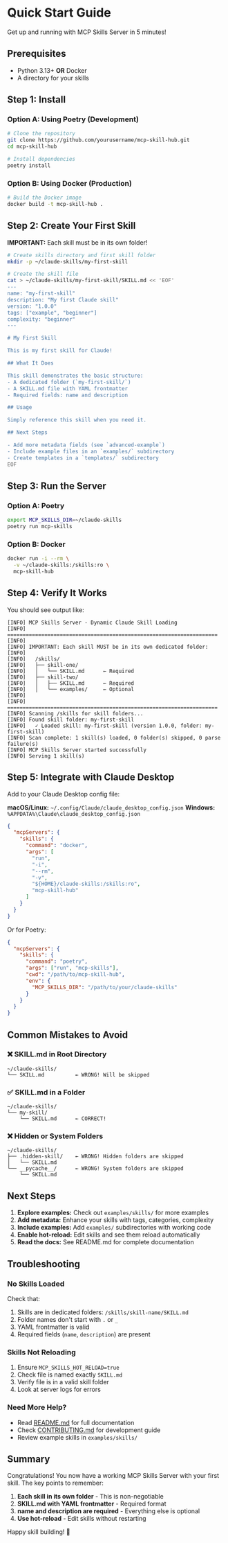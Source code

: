 # Quick Start Guide

Get up and running with MCP Skills Server in 5 minutes!

## Prerequisites

- Python 3.13+ **OR** Docker
- A directory for your skills

## Step 1: Install

### Option A: Using Poetry (Development)

```bash
# Clone the repository
git clone https://github.com/yourusername/mcp-skill-hub.git
cd mcp-skill-hub

# Install dependencies
poetry install
```

### Option B: Using Docker (Production)

```bash
# Build the Docker image
docker build -t mcp-skill-hub .
```

## Step 2: Create Your First Skill

**IMPORTANT:** Each skill must be in its own folder!

```bash
# Create skills directory and first skill folder
mkdir -p ~/claude-skills/my-first-skill

# Create the skill file
cat > ~/claude-skills/my-first-skill/SKILL.md << 'EOF'
---
name: "my-first-skill"
description: "My first Claude skill"
version: "1.0.0"
tags: ["example", "beginner"]
complexity: "beginner"
---

# My First Skill

This is my first skill for Claude!

## What It Does

This skill demonstrates the basic structure:
- A dedicated folder (`my-first-skill/`)
- A SKILL.md file with YAML frontmatter
- Required fields: name and description

## Usage

Simply reference this skill when you need it.

## Next Steps

- Add more metadata fields (see `advanced-example`)
- Include example files in an `examples/` subdirectory
- Create templates in a `templates/` subdirectory
EOF
```

## Step 3: Run the Server

### Option A: Poetry

```bash
export MCP_SKILLS_DIR=~/claude-skills
poetry run mcp-skills
```

### Option B: Docker

```bash
docker run -i --rm \
  -v ~/claude-skills:/skills:ro \
  mcp-skill-hub
```

## Step 4: Verify It Works

You should see output like:

```
[INFO] MCP Skills Server - Dynamic Claude Skill Loading
[INFO] ====================================================================
[INFO]
[INFO] IMPORTANT: Each skill MUST be in its own dedicated folder:
[INFO]
[INFO]   /skills/
[INFO]   ├── skill-one/
[INFO]   │   └── SKILL.md      ← Required
[INFO]   ├── skill-two/
[INFO]   │   ├── SKILL.md      ← Required
[INFO]   │   └── examples/     ← Optional
[INFO]
[INFO] ====================================================================
[INFO] Scanning /skills for skill folders...
[INFO] Found skill folder: my-first-skill
[INFO]   ✓ Loaded skill: my-first-skill (version 1.0.0, folder: my-first-skill)
[INFO] Scan complete: 1 skill(s) loaded, 0 folder(s) skipped, 0 parse failure(s)
[INFO] MCP Skills Server started successfully
[INFO] Serving 1 skill(s)
```

## Step 5: Integrate with Claude Desktop

Add to your Claude Desktop config file:

**macOS/Linux:** `~/.config/Claude/claude_desktop_config.json`
**Windows:** `%APPDATA%\Claude\claude_desktop_config.json`

```json
{
  "mcpServers": {
    "skills": {
      "command": "docker",
      "args": [
        "run",
        "-i",
        "--rm",
        "-v",
        "${HOME}/claude-skills:/skills:ro",
        "mcp-skill-hub"
      ]
    }
  }
}
```

Or for Poetry:

```json
{
  "mcpServers": {
    "skills": {
      "command": "poetry",
      "args": ["run", "mcp-skills"],
      "cwd": "/path/to/mcp-skill-hub",
      "env": {
        "MCP_SKILLS_DIR": "/path/to/your/claude-skills"
      }
    }
  }
}
```

## Common Mistakes to Avoid

### ❌ SKILL.md in Root Directory

```
~/claude-skills/
└── SKILL.md          ← WRONG! Will be skipped
```

### ✅ SKILL.md in a Folder

```
~/claude-skills/
└── my-skill/
    └── SKILL.md      ← CORRECT!
```

### ❌ Hidden or System Folders

```
~/claude-skills/
├── .hidden-skill/    ← WRONG! Hidden folders are skipped
│   └── SKILL.md
└── __pycache__/      ← WRONG! System folders are skipped
    └── SKILL.md
```

## Next Steps

1. **Explore examples:** Check out `examples/skills/` for more examples
2. **Add metadata:** Enhance your skills with tags, categories, complexity
3. **Include examples:** Add `examples/` subdirectories with working code
4. **Enable hot-reload:** Edit skills and see them reload automatically
5. **Read the docs:** See README.md for complete documentation

## Troubleshooting

### No Skills Loaded

Check that:
1. Skills are in dedicated folders: `/skills/skill-name/SKILL.md`
2. Folder names don't start with `.` or `_`
3. YAML frontmatter is valid
4. Required fields (`name`, `description`) are present

### Skills Not Reloading

1. Ensure `MCP_SKILLS_HOT_RELOAD=true`
2. Check file is named exactly `SKILL.md`
3. Verify file is in a valid skill folder
4. Look at server logs for errors

### Need More Help?

- Read [README.md](README.md) for full documentation
- Check [CONTRIBUTING.md](CONTRIBUTING.md) for development guide
- Review example skills in `examples/skills/`

## Summary

Congratulations! You now have a working MCP Skills Server with your first skill. The key points to remember:

1. **Each skill in its own folder** - This is non-negotiable
2. **SKILL.md with YAML frontmatter** - Required format
3. **name and description are required** - Everything else is optional
4. **Use hot-reload** - Edit skills without restarting

Happy skill building! 🎉
